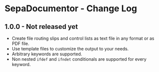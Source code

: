 SepaDocumentor - Change Log
===============

## 1.0.0 - Not released yet

- Create file routing slips and control lists as text file in any format or as PDF file.
- Use template files to customize the output to your needs.
 - Arbitrary keywords are supported.
 - Non nested `ifdef` and `ifndet` conditionals are supported for every keyword.
